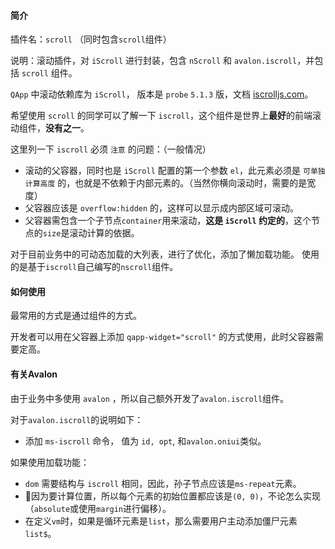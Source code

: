 #### 简介

插件名：`scroll` （同时包含`scroll`组件）

说明：滚动插件，对 `iScroll` 进行封装，包含 `nScroll` 和 `avalon.iscroll`，并包括 `scroll` 组件。

`QApp` 中滚动依赖库为 `iScroll`， 版本是 `probe` `5.1.3` 版，文档 [iscrolljs.com](http://iscrolljs.com/)。

希望使用 `scroll` 的同学可以了解一下 `iscroll`，这个组件是世界上**最好**的前端滚动组件，**没有之一**。

这里列一下 `iscroll` 必须 `注意` 的问题：（一般情况）

* 滚动的父容器，同时也是 `iScroll` 配置的第一个参数 `el`，此元素必须是 `可单独计算高度` 的，也就是不依赖于内部元素的。（当然你横向滚动时，需要的是宽度）
* 父容器应该是 `overflow:hidden` 的，这样可以显示成内部区域可滚动。
* 父容器需包含一个子节点`container`用来滚动，**这是 `iScroll` 约定的**，这个节点的`size`是滚动计算的依据。

对于目前业务中的可动态加载的大列表，进行了优化，添加了懒加载功能。
使用的是基于`iscroll`自己编写的`nscroll`组件。

#### 如何使用

最常用的方式是通过组件的方式。

开发者可以用在父容器上添加 `qapp-widget="scroll"` 的方式使用，此时父容器需要定高。

#### 有关Avalon

由于业务中多使用 `avalon` ，所以自己额外开发了`avalon.iscroll`组件。

对于`avalon.iscroll`的说明如下：

* 添加 `ms-iscroll` 命令， 值为 `id, opt`, 和`avalon.oniui`类似。

如果使用加载功能：

* `dom` 需要结构与 `iscroll` 相同，因此，孙子节点应该是`ms-repeat`元素。
* 因为要计算位置，所以每个元素的初始位置都应该是`(0, 0)`，不论怎么实现（`absolute`或使用`margin`进行偏移）。
* 在定义`vm`时，如果是循环元素是`list`，那么需要用户主动添加僵尸元素`list$`。
